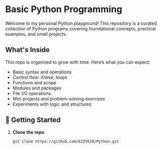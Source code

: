 #   Basic Python Programming

Welcome to my personal Python playground! This repository is a curated collection of Python programs covering foundational concepts, practical examples, and small projects.

##   What's Inside

This repo is organized to grow with time. Here’s what you can expect:

-   Basic syntax and operations
-   Control flow: if/else, loops
-   Functions and scope
-   Modules and packages
-   File I/O operations
-   Mini projects and problem-solving exercises
-   Experiments with logic and structures

## 🚀 Getting Started

1. **Clone the repo**
   ```bash
   git clone https://github.com/EZZY619/Python.git

